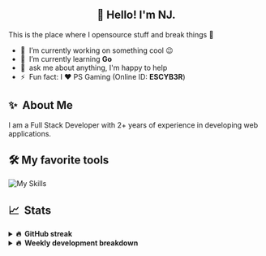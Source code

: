 <h2 align="center">👋 Hello! I'm NJ.</h2>

This is the place where I opensource stuff and break things :rofl:

- 🔭 &nbsp;I’m currently working on something cool :wink:
- 🌱 &nbsp;I’m currently learning **Go**
- 💬 &nbsp;ask me about anything, I'm happy to help
- ⚡ &nbsp;Fun fact: I ❤️ PS Gaming (Online ID: **ESCYB3R**)

## ✨ &nbsp;About Me
  I am a Full Stack Developer with 2+ years of experience in developing web applications.</p>
  
## 🛠️ My favorite tools
![My Skills](https://skillicons.dev/icons?i=vue,go,nodejs,ts,js,python,postgres,mongodb,redis,git,docker,vscode)

## 📈 &nbsp;Stats
  
  <details>
  <summary><b>🔥 &nbsp;GitHub streak</b></summary>
  <br/>
  
  [![GitHub Streak](http://github-readme-streak-stats.herokuapp.com?user=n-jaisabai&theme=github-dark-blue&hide_border=true)](https://git.io/streak-stats)
  
  </details>
  
  <details>
  <summary><b>🔥 &nbsp;Weekly development breakdown</b></summary>
  <br/>
  
  <!--START_SECTION:waka-->

```txt
Python       7 hrs 59 mins   ███████████████████▓░░░░░   78.69 %
YAML         45 mins         ██░░░░░░░░░░░░░░░░░░░░░░░   07.51 %
Markdown     44 mins         █▓░░░░░░░░░░░░░░░░░░░░░░░   07.30 %
Vue.js       25 mins         █░░░░░░░░░░░░░░░░░░░░░░░░   04.19 %
TypeScript   5 mins          ▒░░░░░░░░░░░░░░░░░░░░░░░░   00.89 %
```

<!--END_SECTION:waka-->
  <b>Note:</b> Top languages is only a metric of the languages my weekly code consists of and doesn't reflect experience or skill level.
  </details>
